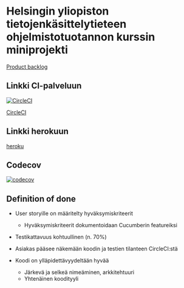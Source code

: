 # Helsingin yliopiston tietojenkäsittelytieteen ohjelmistotuotannon kurssin miniprojekti

[Product backlog](https://docs.google.com/spreadsheets/d/1EJGxD0UlSo8Cpv5bqZV7dpyIHk6_I_piRaJ46wsDzU4/edit?ts=5e83146c#gid=0)


## Linkki CI-palveluun

[![CircleCI](https://circleci.com/gh/noorary/miniprojekti.svg?style=svg)](https://circleci.com/gh/noorary/miniprojekti)

[CircleCI](https://circleci.com/gh/noorary/miniprojekti)


## Linkki herokuun

[heroku](https://ohtuminiprojekti.herokuapp.com/)

## Codecov

[![codecov](https://codecov.io/gh/noorary/miniprojekti/branch/master/graph/badge.svg)](https://codecov.io/gh/noorary/miniprojekti)

## Definition of done

- User storyille on määritelty hyväksymiskriteerit
	- Hyväksymiskriteerit dokumentoidaan Cucumberin featureiksi

- Testikattavuus kohtuullinen (n. 70%)

- Asiakas pääsee näkemään koodin ja testien tilanteen CircleCI:stä

- Koodi on ylläpidettävyydeltään hyvää
	- Järkevä ja selkeä nimeäminen, arkkitehtuuri
	- Yhtenäinen koodityyli
